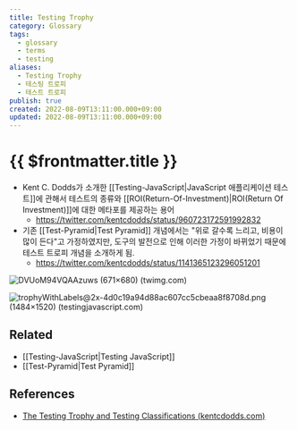 ```yaml
---
title: Testing Trophy
category: Glossary
tags:
  - glossary
  - terms
  - testing
aliases:
  - Testing Trophy
  - 테스팅 트로피
  - 테스트 트로피
publish: true
created: 2022-08-09T13:11:00.000+09:00
updated: 2022-08-09T13:11:00.000+09:00
---
```


# {{ $frontmatter.title }}

- Kent C. Dodds가 소개한 [[Testing-JavaScript|JavaScript 애플리케이션 테스트]]에 관해서 테스트의 종류와 [[ROI(Return-Of-Investment)|ROI(Return Of Investment)]]에 대한 메타포를 제공하는 용어
  - https://twitter.com/kentcdodds/status/960723172591992832
- 기존 [[Test-Pyramid|Test Pyramid]] 개념에서는 "위로 갈수록 느리고, 비용이 많이 든다"고 가정하였지만, 도구의 발전으로 인해 이러한 가정이 바뀌었기 때문에 테스트 트로피 개념을 소개하게 됨.
  - https://twitter.com/kentcdodds/status/1141365123296051201

![DVUoM94VQAAzuws (671×680) (twimg.com)](https://pbs.twimg.com/media/DVUoM94VQAAzuws?format=jpg&name=small)

![trophyWithLabels@2x-4d0c19a94d88ac607cc5cbeaa8f8708d.png (1484×1520) (testingjavascript.com)](https://testingjavascript.com/static/trophyWithLabels@2x-4d0c19a94d88ac607cc5cbeaa8f8708d.png)

## Related

- [[Testing-JavaScript|Testing JavaScript]]
- [[Test-Pyramid|Test Pyramid]]

## References

- [The Testing Trophy and Testing Classifications (kentcdodds.com)](https://kentcdodds.com/blog/the-testing-trophy-and-testing-classifications)
